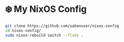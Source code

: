 # ❄️ My NixOS Config

```bash
git clone https://github.com/sahanuser/nixos-config
cd nixos-config/
sudo nixos-rebuild switch --flake .
```
